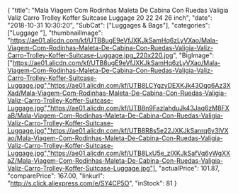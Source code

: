 {
	"title": "Mala Viagem Com Rodinhas Maleta De Cabina Con Ruedas Valigia Valiz Carro Trolley Koffer Suitcase Luggage 20 22 24 26 inch",
	"date": "2018-10-31 10:30:20",
	"SubCat": ["Luggages & Bags"],
	"categories": ["Luggage "],
	"thumbnailImage": "https://ae01.alicdn.com/kf/UTB8ugE9eVfJXKJkSamHq6zLyVXao/Mala-Viagem-Com-Rodinhas-Maleta-De-Cabina-Con-Ruedas-Valigia-Valiz-Carro-Trolley-Koffer-Suitcase-Luggage.jpg_220x220.jpg",
	"BigImage": ["https://ae01.alicdn.com/kf/UTB8ugE9eVfJXKJkSamHq6zLyVXao/Mala-Viagem-Com-Rodinhas-Maleta-De-Cabina-Con-Ruedas-Valigia-Valiz-Carro-Trolley-Koffer-Suitcase-Luggage.jpg","https://ae01.alicdn.com/kf/UTB8LCYgzyDEXKJk43Oqq6Az3XXad/Mala-Viagem-Com-Rodinhas-Maleta-De-Cabina-Con-Ruedas-Valigia-Valiz-Carro-Trolley-Koffer-Suitcase-Luggage.jpg","https://ae01.alicdn.com/kf/UTB8n9FazlahduJk43Jaq6zM8FXaB/Mala-Viagem-Com-Rodinhas-Maleta-De-Cabina-Con-Ruedas-Valigia-Valiz-Carro-Trolley-Koffer-Suitcase-Luggage.jpg","https://ae01.alicdn.com/kf/UTB8R8s5e22JXKJkSanrq6y3lVXao/Mala-Viagem-Com-Rodinhas-Maleta-De-Cabina-Con-Ruedas-Valigia-Valiz-Carro-Trolley-Koffer-Suitcase-Luggage.jpg","https://ae01.alicdn.com/kf/UTB8LxU5e_zIXKJkSafVq6yWgXXaZ/Mala-Viagem-Com-Rodinhas-Maleta-De-Cabina-Con-Ruedas-Valigia-Valiz-Carro-Trolley-Koffer-Suitcase-Luggage.jpg"],
	"actualPrice": 101.87,
	"comparePrice": 167.00,
	"linkurl": "http://s.click.aliexpress.com/e/SY4CP5O",
	"inStock": 81
}
